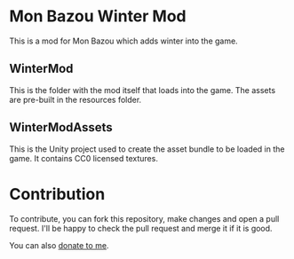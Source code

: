 # Mon Bazou Winter Mod

This is a mod for Mon Bazou which adds winter into the game.

## WinterMod

This is the folder with the mod itself that loads into the game. The assets are pre-built in the resources folder.

## WinterModAssets

This is the Unity project used to create the asset bundle to be loaded in the game. It contains CC0 licensed textures.

# Contribution

To contribute, you can fork this repository, make changes and open a pull request. I'll be happy to check the pull request and merge it if it is good.

You can also [donate to me](https://mldchan.dev/donate).
